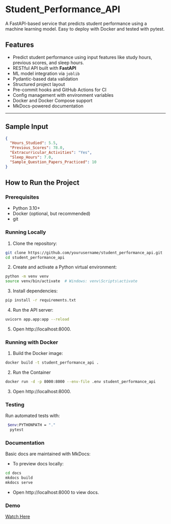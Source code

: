 # Student_Performance_API
A FastAPI-based service that predicts student performance using a machine learning model. Easy to deploy with Docker and tested with pytest.


##  Features

- Predict student performance using input features like study hours, previous scores, and sleep hours.
- RESTful API built with **FastAPI**
- ML model integration via `joblib`
- Pydantic-based data validation
- Structured project layout
- Pre-commit hooks and GitHub Actions for CI
- Config management with environment variables
- Docker and Docker Compose support
- MkDocs-powered documentation

---
##  Sample Input

```json
{
  "Hours_Studied": 5.5,
  "Previous_Scores": 78.0,
  "Extracurricular_Activities": "Yes",
  "Sleep_Hours": 7.0,
  "Sample_Question_Papers_Practiced": 10
}
```
## How to Run the Project

### Prerequisites

- Python 3.10+
- Docker (optional, but recommended)
- git

### Running Locally

1. Clone the repository:

```bash
git clone https://github.com/yourusername/student_performance_api.git
cd student_performance_api
```
2. Create and activate a Python virtual environment:
```bash
python -m venv venv
source venv/bin/activate  # Windows: venv\Scripts\activate
```
3. Install dependencies:
```bash
pip install -r requirements.txt
```
4. Run the API server:
```bash
uvicorn app.app:app --reload
```
5. Open http://localhost:8000.

### Running with Docker
1. Build the Docker image:
```bash
docker build -t student_performance_api .
```
2. Run the Container
```bash
docker run -d -p 8000:8000 --env-file .env student_performance_api
```
3. Open http://localhost:8000.

### Testing
Run automated tests with:
```bash
 $env:PYTHONPATH = "."                  
  pytest
```
### Documentation
Basic docs are maintained with MkDocs:
- To preview docs locally:
```bash
cd docs
mkdocs build
mkdocs serve
```
- Open http://localhost:8000 to view docs.

### Demo
[Watch Here](https://youtu.be/UjTWZ3WANnM?si=IlncwMfc1Q7za9kt)

